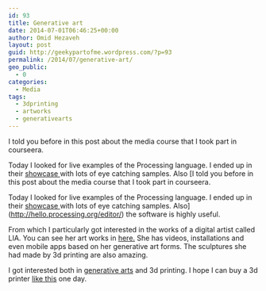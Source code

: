 ```yaml
---
id: 93
title: Generative art
date: 2014-07-01T06:46:25+00:00
author: Omid Hezaveh
layout: post
guid: http://geekypartofme.wordpress.com/?p=93
permalink: /2014/07/generative-art/
geo_public:
  - 0
categories:
  - Media
tags:
  - 3dprinting
  - artworks
  - generativearts
---
```

I told you before in this post about the media course that I took part in courseera.

Today I looked for live examples of the Processing language. I ended up in their <a href="https://www.processing.org/exhibition/" target="_blank">showcase </a>with lots of eye catching samples. Also [I told you before in this post about the media course that I took part in courseera.

Today I looked for live examples of the Processing language. I ended up in their <a href="https://www.processing.org/exhibition/" target="_blank">showcase </a>with lots of eye catching samples. Also](http://hello.processing.org/editor/) the software is highly useful.

From which I particularly got interested in the works of a digital artist called LIA. You can see her art works in <a href="http://www.liaworks.com/livevisuals/about-visuals/" target="_blank">here.</a> She has videos, installations and even mobile apps based on her generative art forms. The sculptures she had made by 3d printing are also amazing.

I got interested both in <a href="http://en.wikipedia.org/wiki/Generative_art" target="_blank">generative arts</a> and 3d printing. I hope I can buy a 3d printer <a href="https://store.makibox.com/#/printers?type=1" target="_blank">like this</a> one day.